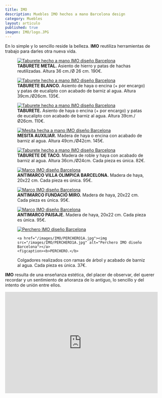```yaml
---
title: IMO
description: Muebles IMO hechos a mano Barcelona design 
category: Muebles
layout: articulo
published: true
imagen: IMO/logo.JPG
---
```


En lo simple y lo sencillo reside la belleza. **IMO** reutiliza herramientas de trabajo para darles otra nueva vida.

<div class="figure-group">
<figure>
	<a href="/images/IMO/TABURETEHACHASROJO.jpg"><img src="/images/IMO/TABURETEHACHASROJO.jpg" alt="Taburete hecho a mano IMO diseño Barcelona"></a>
	<figcaption><b>TABURETE METAL.</b>
Asiento de hierro y patas de hachas reutilizadas. Altura 36 cm./Ø 26 cm. 190€.</figcaption>
</figure>

<figure>
	<a href="/images/IMO/TABURETEHACHASBLANCO.jpg"><img src="/images/IMO/TABURETEHACHASBLANCO.jpg" alt="Taburete hecho a mano IMO diseño Barcelona"></a>
	<figcaption><b>TABURETE BLANCO.</b>
Asiento de haya o encina (+ por encargo) y patas de eucalipto con acabado de barniz al agua. Altura 39cm./Ø26cm. 135€.</figcaption>
</figure>

<figure>
	<a href="/images/IMO/TABURETEHACHASLISO.jpg"><img src="/images/IMO/TABURETEHACHASLISO.jpg" alt="Taburete hecho a mano IMO diseño Barcelona"></a>
	<figcaption><b>TABURETE.</b>
Asiento de haya  o encina (+ por encargo) y patas de eucalipto con acabado de barniz al agua. Altura 39cm./Ø26cm. 110€.</figcaption>
</figure>
</div>


<div class="figure-group">
<figure>
	<a href="/images/IMO/MESAMANGOS.jpg"><img src="/images/IMO/MESAMANGOS.jpg" alt="Mesita hecha a mano IMO diseño Barcelona"></a>
	<figcaption><b>MESITA AUXILIAR.</b>
Madera de haya o encina con acabado de barniz al agua. Altura 49cm./Ø42cm. 145€.</figcaption>
</figure>

<figure>
	<a href="/images/IMO/TABURETETACO.jpg"><img src="/images/IMO/TABURETETACO.jpg" alt="Taburete hecho a mano IMO diseño Barcelona"></a>
	<figcaption><b>TABURETE DE TACO.</b>
Madera de roble y haya con acabado de barniz al agua. Altura 36cm./Ø24cm. Cada pieza es única. 82€.</figcaption>
</figure>
</div>


<div class="figure-group">
<figure>
	<a href="/images/IMO/AntimarcoBarcelona.jpg"><img src="/images/IMO/AntimarcoBarcelona.jpg" alt="Marco IMO diseño Barcelona"></a>
	<figcaption><b>ANTIMARCO VILLA OLIMPICA BARCELONA.</b>
Madera de haya, 20x22 cm. Cada pieza es única. 95€.</figcaption>
</figure>

<figure>
	<a href="/images/IMO/AntimarcoSert.jpg"><img src="/images/IMO/AntimarcoSert.jpg" alt="Marco IMO diseño Barcelona"></a>
	<figcaption><b>ANTIMARCO FUNDACIÓ MIRO.</b>
Madera de haya, 20x22 cm. Cada pieza es única. 95€.</figcaption>
</figure>

<figure>
	<a href="/images/IMO/AntimarcoPaisaje.jpg"><img src="/images/IMO/AntimarcoPaisaje.jpg" alt="Marco IMO diseño Barcelona"></a>
	<figcaption><b>ANTIMARCO PAISAJE.</b>
Madera de haya, 20x22 cm. Cada pieza es única. 95€.</figcaption>
</figure>
</div>


<figure class="half">
	<a href="/images/IMO/PERCHERO1.jpg"><img src="/images/IMO/PERCHERO1.jpg" alt="Perchero IMO diseño Barcelona"></a>
	
	<a href="/images/IMO/PERCHERO1A.jpg"><img src="/images/IMO/PERCHERO1A.jpg" alt="Perchero IMO diseño Barcelona"></a>
	<figcaption><b>PERCHERO.</b>
Colgadores realizados con ramas de árbol y acabado de barniz al agua. Cada pieza es única. 37€.</figcaption>
</figure>



**IMO** resulta de una enseñanza estética, del placer de observar, del querer recordar y un sentimiento de añoranza de lo antiguo, lo sencillo y del intento de unión entre ellos. 




<iframe width="500" height="333" src="https://player.vimeo.com/video/84877725?color=ffffff" frameborder="0" allowfullscreen></iframe>



